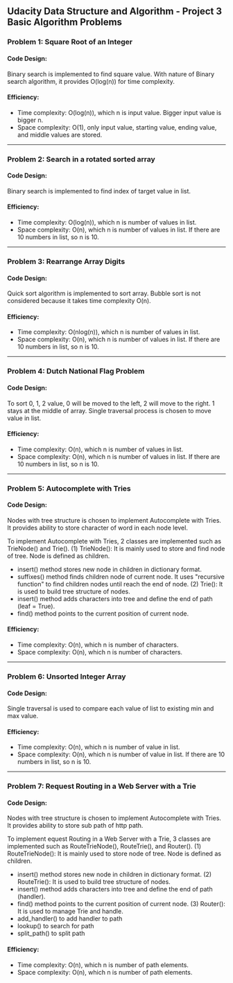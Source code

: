 ## Udacity Data Structure and Algorithm - Project 3 Basic Algorithm Problems

### Problem 1: Square Root of an Integer

#### Code Design:
Binary search is implemented to find square value. With nature of Binary search algorithm, it provides O(log(n)) for time complexity.

#### Efficiency:
- Time complexity: O(log(n)), which n is input value. Bigger input value is bigger n.
- Space complexity: O(1), only input value, starting value, ending value, and middle values are stored.

---------------

### Problem 2: Search in a rotated sorted array

#### Code Design:
Binary search is implemented to find index of target value in list.

#### Efficiency:
- Time complexity: O(log(n)), which n is number of values in list.
- Space complexity: O(n), which n is number of values in list. If there are 10 numbers in list, so n is 10.

---------------

### Problem 3: Rearrange Array Digits

#### Code Design:
Quick sort algorithm is implemented to sort array. Bubble sort is not considered because it takes time complexity O(n). 

#### Efficiency:
- Time complexity: O(nlog(n)), which n is number of values in list.
- Space complexity: O(n), which n is number of values in list. If there are 10 numbers in list, so n is 10.

---------------

### Problem 4: Dutch National Flag Problem

#### Code Design:
To sort 0, 1, 2 value, 0 will be moved to the left, 2 will move to the right. 1 stays at the middle of array. Single traversal process is chosen to move value in list.

#### Efficiency:
- Time complexity: O(n), which n is number of values in list.
- Space complexity: O(n), which n is number of values in list. If there are 10 numbers in list, so n is 10.

---------------

### Problem 5: Autocomplete with Tries

#### Code Design:
Nodes with tree structure is chosen to implement Autocomplete with Tries. It provides ability to store character of word in each node level.

To implement Autocomplete with Tries, 2 classes are implemented such as TrieNode() and Trie().
(1) TrieNode(): It is mainly used to store and find node of tree. Node is defined as children. 
- insert() method stores new node in children in dictionary format. 
- suffixes() method finds children node of current node. It uses "recursive function" to find children nodes until reach the end of node.
(2) Trie(): It is used to build tree structure of nodes. 
- insert() method adds characters into tree and define the end of path (leaf = True).
- find() method points to the current position of current node.

#### Efficiency:
- Time complexity: O(n), which n is number of characters.
- Space complexity: O(n), which n is number of characters.

---------------

### Problem 6: Unsorted Integer Array

#### Code Design:
Single traversal is used to compare each value of list to existing min and max value.

#### Efficiency:
- Time complexity: O(n), which n is number of value in list.
- Space complexity: O(n), which n is number of value in list. If there are 10 numbers in list, so n is 10.

---------------

### Problem 7: Request Routing in a Web Server with a Trie

#### Code Design:
Nodes with tree structure is chosen to implement Autocomplete with Tries. It provides ability to store sub path of http path.

To implement equest Routing in a Web Server with a Trie, 3 classes are implemented such as RouteTrieNode(), RouteTrie(), and Router().
(1) RouteTrieNode(): It is mainly used to store node of tree. Node is defined as children. 
- insert() method stores new node in children in dictionary format. 
(2) RouteTrie(): It is used to build tree structure of nodes. 
- insert() method adds characters into tree and define the end of path (handler).
- find() method points to the current position of current node.
(3) Router(): It is used to manage Trie and handle.
- add_handler() to add handler to path
- lookup() to search for path
- split_path() to split path

#### Efficiency:
- Time complexity: O(n), which n is number of path elements.
- Space complexity: O(n), which n is number of path elements.